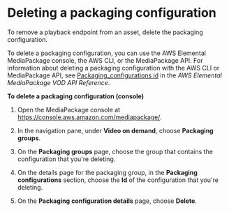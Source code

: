 # Deleting a packaging configuration<a name="pkg-cfig-delete"></a>

To remove a playback endpoint from an asset, delete the packaging configuration\.

To delete a packaging configuration, you can use the AWS Elemental MediaPackage console, the AWS CLI, or the MediaPackage API\. For information about deleting a packaging configuration with the AWS CLI or MediaPackage API, see [Packaging\_configurations id](https://docs.aws.amazon.com/mediapackage-vod/latest/apireference/packaging_configurations-id.html) in the *AWS Elemental MediaPackage VOD API Reference*\.

**To delete a packaging configuration \(console\)**

1. Open the MediaPackage console at [https://console\.aws\.amazon\.com/mediapackage/](https://console.aws.amazon.com/mediapackage/)\.

1. In the navigation pane, under **Video on demand**, choose **Packaging groups**\.

1. On the **Packaging groups** page, choose the group that contains the configuration that you're deleting\. 

1. On the details page for the packaging group, in the **Packaging configurations** section, choose the **Id** of the configuration that you're deleting\.

1. On the **Packaging configuration details** page, choose **Delete**\.